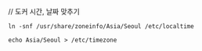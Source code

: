 // 도커 시간, 날짜 맞추기  

`ln -snf /usr/share/zoneinfo/Asia/Seoul /etc/localtime`

`echo Asia/Seoul > /etc/timezone`
